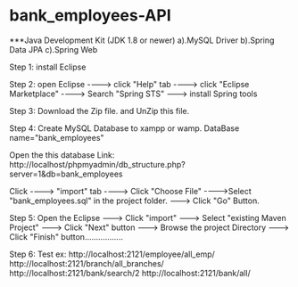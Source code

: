 # bank_employees-API
***Java Development Kit (JDK 1.8 or newer) a).MySQL Driver b).Spring Data JPA c).Spring Web

Step 1: install Eclipse

Step 2: open Eclipse ----> click "Help" tab ----> click "Eclipse Marketplace" ----> Search "Spring STS" ---> install Spring tools

Step 3: Download the Zip file. and UnZip this file.

Step 4: Create MySQL Database to xampp or wamp. DataBase name="bank_employees"

Open the this database Link: http://localhost/phpmyadmin/db_structure.php?server=1&db=bank_employees

Click ----> "import" tab ----> Click "Choose File" ---->Select "bank_employees.sql" in the project folder. ---> Click "Go" Button.

Step 5: Open the Eclipse ---> Click "import" ---> Select "existing Maven Project" ---> Click "Next" button ---> Browse the project Directory ---> Click "Finish" button.................

Step 6: Test
ex:
http://localhost:2121/employee/all_emp/
http://localhost:2121/branch/all_branches/
http://localhost:2121/bank/search/2
http://localhost:2121/bank/all/
